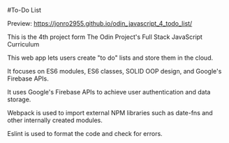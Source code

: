 #To-Do List

Preview: https://jonro2955.github.io/odin_javascript_4_todo_list/

This is the 4th project form The Odin Project's Full Stack JavaScript Curriculum

This web app lets users create "to do" lists and store them in the cloud.

It focuses on ES6 modules, ES6 classes, SOLID OOP design, and Google's Firebase APIs. 

It uses Google's Firebase APIs to achieve user authentication and data storage.

Webpack is used to import external NPM libraries such as date-fns and other internally created modules.

Eslint is used to format the code and check for errors. 